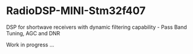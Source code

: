 # RadioDSP-MINI-Stm32f407
DSP for shortwave receivers with dynamic filtering capability - Pass Band Tuning, AGC and DNR

Work in progress ...
